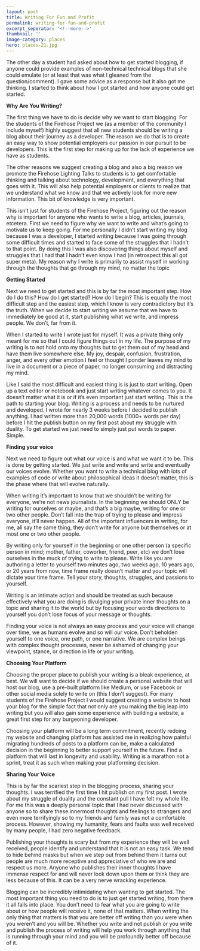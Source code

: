 ```yaml
---
layout: post
title: Writing For Fun and Profit
permalink: writing-for-fun-and-profit
excerpt_seperator: '<!--more-->'
thumbnail: ''
image-category: places
hero: places-21.jpg
---
```


The other day a student had asked about how to get started blogging, if anyone could provide examples of non-technical technical blogs that she could emulate (or at least that was what I gleaned from the question/comment). I gave some advice as a response but it also got me thinking. I started to think about how I got started and how anyone could get started.

**Why Are You Writing?**

The first thing we have to do is decide why we want to start blogging. For the students of the Firehose Project we (as a member of the community I include myself) highly suggest that all new students should be writing a blog about their journey as a developer. The reason we do that is to create an easy way to show potential employers our passion in our pursuit to be developers. This is the first step for making up for the lack of experience we have as students.

The other reasons we suggest creating a blog and also a big reason we promote the Firehose Lighting Talks to students is to get comfortable thinking and talking about technology, development, and everything that goes with it. This will also help potential employers or clients to realize that we understand what we know and that we actively look for more new information. This bit of knowledge is very important.

This isn’t just for students of the Firehose Project, figuring out the reason why is important for anyone who wants to write a blog, articles, journals, etcetera. First we need to figure why we want to write and what’s going to motivate us to keep going. For me personally I didn’t start writing my blog because I was a developer, I started writing because I was going through some difficult times and started to face some of the struggles that I hadn’t to that point. By doing this I was also discovering things about myself and struggles that I had that I hadn’t even know I had (in retrospect this all got super meta). My reason why I write is primarily to assist myself in working through the thoughts that go through my mind, no matter the topic

**Getting Started**

Next we need to get started and this is by far the most important step. How do I do this? How do I get started? How do I begin? This is equally the most difficult step and the easiest step, which I know is very contradictory but it’s the truth. When we decide to start writing we assume that we have to immediately be good at it, start publishing what we write, and impress people. We don’t, far from it.

When I started to write I wrote just for myself. It was a private thing only meant for me so that I could figure things out in my life. The purpose of my writing is to not hold onto my thoughts but to get them out of my head and have them live somewhere else. My joy, despair, confusion, frustration, anger, and every other emotion I feel or thought I ponder leaves my mind to live in a document or a piece of paper, no longer consuming and distracting my mind.

Like I said the most difficult and easiest thing is is just to start writing. Open up a text editor or notebook and just start writing whatever comes to you. It doesn’t matter what it is or if it’s even important just start writing. This is the path to starting your blog. Writing is a process and needs to be nurtured and developed. I wrote for nearly 3 weeks before I decided to publish anything. I had written more than 20,000 words (1000+ words per day) before I hit the publish button on my first post about my struggle with duality. To get started we just need to simply just put words to paper. Simple.

**Finding your voice**

Next we need to figure out what our voice is and what we want it to be. This is done by getting started. We just write and write and write and eventually our voices evolve. Whether you want to write a technical blog with lots of examples of code or write about philosophical ideas it doesn’t matter, this is the phase where that will evolve naturally.

When writing it’s important to know that we shouldn’t be writing for everyone, we’re not news journalists. In the beginning we should ONLY be writing for ourselves or maybe, and that’s a big maybe, writing for one or two other people. Don’t fall into the trap of trying to please and impress everyone, it’ll never happen. All of the important influencers in writing, for me, all say the same thing, they don’t write for anyone but themselves or at most one or two other people.

By writing only for yourself in the beginning or one other person (a specific person in mind; mother, father, coworker, friend, peer, etc) we don’t lose ourselves in the muck of trying to write to please. Write like you are authoring a letter to yourself two minutes ago, two weeks ago, 10 years ago, or 20 years from now, time frame really doesn’t matter and your topic will dictate your time frame. Tell your story, thoughts, struggles, and passions to yourself.

Writing is an intimate action and should be treated as such because effectively what you are doing is divulging your private inner thoughts on a topic and sharing it to the world but by focusing your words directions to yourself you don’t lose focus of your message or thoughts.

Finding your voice is not always an easy process and your voice will change over time, we as humans evolve and so will our voice. Don’t beholden yourself to one voice, one path, or one narrative. We are complex beings with complex thought processes, never be ashamed of changing your viewpoint, stance, or direction in life or your writing.

**Choosing Your Platform**

Choosing the proper place to publish your writing is a bleak experience, at best. We will want to decide if we should create a personal website that will host our blog, use a pre-built platform like Medium, or use Facebook or other social media solely to write on (this I don’t suggest). For many students of the Firehose Project I would suggest creating a website to host your blog for the simple fact that not only are you making the big leap into writing but you will also gain some experience with building a website, a great first step for any burgeoning developer.

Choosing your platform will be a long term commitment, recently redoing my website and changing platform has assisted me in realizing how painful migrating hundreds of posts to a platform can be, make a calculated decision in the beginning to better support yourself in the future. Find a platform that will last in longevity and usability. Writing is a marathon not a sprint, treat it as such when making your platforming decision.

**Sharing Your Voice**

This is by far the scariest step in the blogging process, sharing your thoughts. I was terrified the first time I hit publish on my first post. I wrote about my struggle of duality and the constant pull I have felt my whole life. For me this was a deeply personal topic that I had never discussed with anyone so to share these innermost thoughts and feelings to strangers and even more terrifyingly so to my friends and family was not a comfortable process. However, showing my humanity, fears and faults was well received by many people, I had zero negative feedback.

Publishing your thoughts is scary but from my experience they will be well received, people identify and understand that it is not an easy task. We tend to hide behind masks but when we step out from behind them it turns out people are much more receptive and appreciative of who we are and respect us more. Anyone who publishes their inner thoughts I have immense respect for and will never look down upon them or think they are less because of this. It can be a very nerve wracking experience.

Blogging can be incredibly intimidating when wanting to get started. The most important thing you need to do is to just get started writing, from there it all falls into place. You don’t need to fear what you are going to write about or how people will receive it, none of that matters. When writing the only thing that matters is that you are better off writing than you were when you weren’t and you will be. Whether you write and not publish or you write and publish the process of writing will help you work through anything that is running through your mind and you will be profoundly better off because of it.